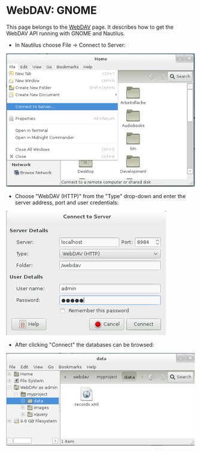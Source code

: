 
# WebDAV: GNOME
 


 
This page belongs to the [WebDAV](WebDAV.md) page. It describes how to get the WebDAV API running with GNOME and Nautilus. 

  * In Nautilus choose File -> Connect to Server: 
 
![Webdav-nautilus01.png](img/Webdav-nautilus01.png)

  * Choose "WebDAV (HTTP)" from the "Type" drop-down and enter the server address, port and user credentials: 
 
![Webdav-nautilus02.png](img/Webdav-nautilus02.png)

  * After clicking "Connect" the databases can be browsed: 
 
![Webdav-nautilus03.png](img/Webdav-nautilus03.png)

